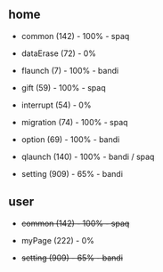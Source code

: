 ## home

* common (142) - 100% - spaq

* dataErase (72) - 0%

* flaunch (7) - 100% - bandi

* gift (59) - 100% - spaq

* interrupt (54) - 0%

* migration (74) - 100% - spaq

* option (69) - 100% - bandi

* qlaunch (140) - 100% - bandi / spaq

* setting (909) - 65% - bandi

## user

* ~~common (142) - 100% - spaq~~

* myPage (222) - 0%

* ~~setting (909) - 65% - bandi~~
